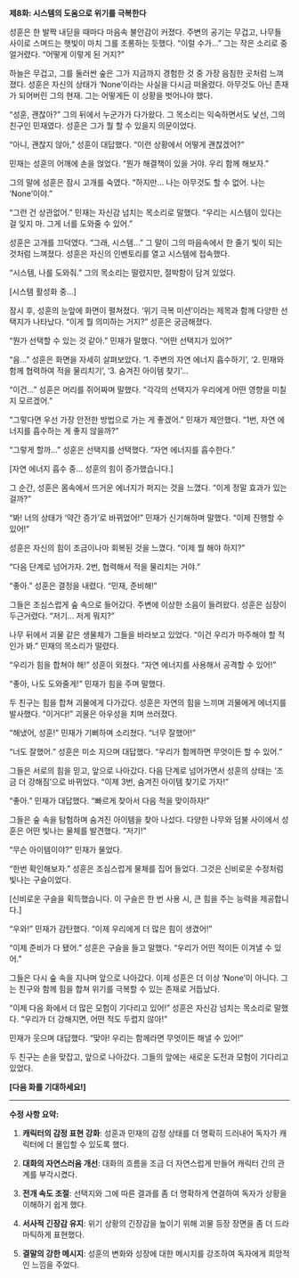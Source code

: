 **제8화: 시스템의 도움으로 위기를 극복한다**

성훈은 한 발짝 내딛을 때마다 마음속 불안감이 커졌다. 주변의 공기는 무겁고, 나무들 사이로 스며드는 햇빛이 마치 그를 조롱하는 듯했다. “이럴 수가…” 그는 작은 소리로 중얼거렸다. “어떻게 이렇게 된 거지?”

하늘은 무겁고, 그를 둘러싼 숲은 그가 지금까지 경험한 것 중 가장 음침한 곳처럼 느껴졌다. 성훈은 자신의 상태가 ‘None’이라는 사실을 다시금 떠올렸다. 아무것도 아닌 존재가 되어버린 그의 현재. 그는 어떻게든 이 상황을 벗어나야 했다.

“성훈, 괜찮아?” 그의 뒤에서 누군가가 다가왔다. 그 목소리는 익숙하면서도 낯선, 그의 친구인 민재였다. 성훈은 그가 뭘 할 수 있을지 의문이었다.

“아니, 괜찮지 않아,” 성훈이 대답했다. “이런 상황에서 어떻게 괜찮겠어?”

민재는 성훈의 어깨에 손을 얹었다. “뭔가 해결책이 있을 거야. 우리 함께 해보자.”

그의 말에 성훈은 잠시 고개를 숙였다. “하지만… 나는 아무것도 할 수 없어. 나는 ‘None’이야.”

“그런 건 상관없어.” 민재는 자신감 넘치는 목소리로 말했다. “우리는 시스템이 있다는 걸 잊지 마. 그게 너를 도와줄 수 있어.”

성훈은 고개를 끄덕였다. “그래, 시스템…” 그 말이 그의 마음속에서 한 줄기 빛이 되는 것처럼 느껴졌다. 성훈은 자신의 인벤토리를 열고 시스템에 접속했다.

“시스템, 나를 도와줘.” 그의 목소리는 떨렸지만, 절박함이 담겨 있었다.

[시스템 활성화 중…]

잠시 후, 성훈의 눈앞에 화면이 펼쳐졌다. ‘위기 극복 미션’이라는 제목과 함께 다양한 선택지가 나타났다. “이게 뭘 의미하는 거지?” 성훈은 궁금해졌다.

“뭔가 선택할 수 있는 것 같아.” 민재가 말했다. “어떤 선택지가 있어?”

“음…” 성훈은 화면을 자세히 살펴보았다. ‘1. 주변의 자연 에너지 흡수하기’, ‘2. 민재와 함께 협력하여 적을 물리치기’, ‘3. 숨겨진 아이템 찾기’…

“이건…” 성훈은 머리를 쥐어짜며 말했다. “각각의 선택지가 우리에게 어떤 영향을 미칠지 모르겠어.”

“그렇다면 우선 가장 안전한 방법으로 가는 게 좋겠어.” 민재가 제안했다. “1번, 자연 에너지를 흡수하는 게 좋지 않을까?”

“그렇게 할까…” 성훈은 선택지를 선택했다. “자연 에너지를 흡수한다.”

[자연 에너지 흡수 중… 성훈의 힘이 증가했습니다.]

그 순간, 성훈은 몸속에서 뜨거운 에너지가 퍼지는 것을 느꼈다. “이게 정말 효과가 있는 걸까?”

“봐! 너의 상태가 ‘약간 증가’로 바뀌었어!” 민재가 신기해하며 말했다. “이제 진행할 수 있어!”

성훈은 자신의 힘이 조금이나마 회복된 것을 느꼈다. “이제 뭘 해야 하지?”

“다음 단계로 넘어가자. 2번, 협력해서 적을 물리치는 거야.”

“좋아.” 성훈은 결정을 내렸다. “민재, 준비해!”

그들은 조심스럽게 숲 속으로 들어갔다. 주변에 이상한 소음이 들려왔다. 성훈은 심장이 두근거렸다. “저기… 저게 뭐지?”

나무 뒤에서 괴물 같은 생물체가 그들을 바라보고 있었다. “이건 우리가 마주해야 할 적인가 봐.” 민재의 목소리가 떨렸다.

“우리가 힘을 합쳐야 해!” 성훈이 외쳤다. “자연 에너지를 사용해서 공격할 수 있어!”

“좋아, 나도 도와줄게!” 민재가 힘을 주며 말했다.

두 친구는 힘을 합쳐 괴물에게 다가갔다. 성훈은 자연의 힘을 느끼며 괴물에게 에너지를 발사했다. “이거다!” 괴물은 아우성을 치며 쓰러졌다.

“해냈어, 성훈!” 민재가 기뻐하며 소리쳤다. “너무 잘했어!”

“너도 잘했어.” 성훈은 미소 지으며 대답했다. “우리가 함께하면 무엇이든 할 수 있어.”

그들은 서로의 힘을 믿고, 앞으로 나아갔다. 다음 단계로 넘어가면서 성훈의 상태는 ‘조금 더 강해짐’으로 바뀌었다. “이제 3번, 숨겨진 아이템 찾기로 가자!”

“좋아.” 민재가 대답했다. “빠르게 찾아서 다음 적을 맞이하자!”

그들은 숲 속을 탐험하며 숨겨진 아이템을 찾아 나섰다. 다양한 나무와 덤불 사이에서 성훈은 어떤 빛나는 물체를 발견했다. “저기!”

“무슨 아이템이야?” 민재가 물었다.

“한번 확인해보자.” 성훈은 조심스럽게 물체를 집어 들었다. 그것은 신비로운 수정처럼 빛나는 구슬이었다.

[신비로운 구슬을 획득했습니다. 이 구슬은 한 번 사용 시, 큰 힘을 주는 능력을 제공합니다.]

“우와!” 민재가 감탄했다. “이제 우리에게 더 많은 힘이 생겼어!”

“이제 준비가 다 됐어.” 성훈은 구슬을 들고 말했다. “우리가 어떤 적이든 이겨낼 수 있어.”

그들은 다시 숲 속을 지나며 앞으로 나아갔다. 이제 성훈은 더 이상 ‘None’이 아니다. 그는 친구와 함께 힘을 합쳐 위기를 극복할 수 있는 존재로 거듭났다.

“이제 다음 화에서 더 많은 모험이 기다리고 있어!” 성훈은 자신감 넘치는 목소리로 말했다. “우리가 더 강해지면, 어떤 적도 두렵지 않아!”

민재가 웃으며 대답했다. “맞아! 우리는 함께라면 무엇이든 해낼 수 있어!”

두 친구는 손을 맞잡고, 앞으로 나아갔다. 그들의 앞에는 새로운 도전과 모험이 기다리고 있었다.

**[다음 화를 기대하세요!]**

---

**수정 사항 요약:**

1. **캐릭터의 감정 표현 강화**: 성훈과 민재의 감정 상태를 더 명확히 드러내어 독자가 캐릭터에 더 몰입할 수 있도록 했다.
   
2. **대화의 자연스러움 개선**: 대화의 흐름을 조금 더 자연스럽게 만들어 캐릭터 간의 관계를 부각시켰다.

3. **전개 속도 조절**: 선택지와 그에 따른 결과를 좀 더 명확하게 연결하여 독자가 상황을 이해하기 쉽게 했다.

4. **서사적 긴장감 유지**: 위기 상황의 긴장감을 높이기 위해 괴물 등장 장면을 좀 더 드라마틱하게 표현했다. 

5. **결말의 강한 메시지**: 성훈의 변화와 성장에 대한 메시지를 강조하여 독자에게 희망적인 느낌을 주었다.